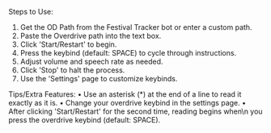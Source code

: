 Steps to Use:
1. Get the OD Path from the Festival Tracker bot or enter a custom path.
2. Paste the Overdrive path into the text box.
3. Click 'Start/Restart' to begin.
4. Press the keybind (default: SPACE) to cycle through instructions.
5. Adjust volume and speech rate as needed.
6. Click 'Stop' to halt the process.
7. Use the 'Settings' page to customize keybinds.

Tips/Extra Features:
• Use an asterisk (*) at the end of a line to read it exactly as it is.
• Change your overdrive keybind in the settings page.
• After clicking 'Start/Restart' for the second time, reading begins when\n you press the overdrive keybind (default: SPACE).
